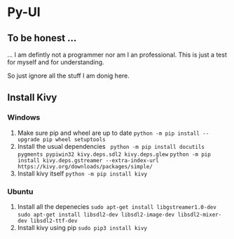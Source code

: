# Py-UI

## To be honest ...
... I am defintly not a programmer nor am I an professional.
This is just a test for myself and for understanding.
 
So just ignore all the stuff I am donig here. 




## Install Kivy
### Windows

1. Make sure pip and wheel are up to date
```python -m pip install --upgrade pip wheel setuptools```
2. Install the usual dependencies
``` python -m pip install docutils pygments pypiwin32 kivy.deps.sdl2 kivy.deps.glew```
```python -m pip install kivy.deps.gstreamer --extra-index-url https://kivy.org/downloads/packages/simple/ ```
3. Install kivy itself
```python -m pip install kivy ```

### Ubuntu
1. Install all the depenecies
```sudo apt-get install libgstreamer1.0-dev ```
```sudo apt-get install libsdl2-dev libsdl2-image-dev libsdl2-mixer-dev libsdl2-ttf-dev```
2. Install kivy using pip
```sudo pip3 install kivy```